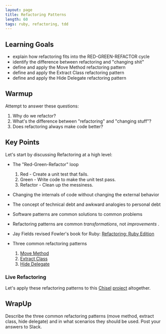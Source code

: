 ```yaml
---
layout: page
title: Refactoring Patterns
length: 60
tags: ruby, refactoring, tdd
---
```


## Learning Goals

*   explain how refactoring fits into the RED-GREEN-REFACTOR cycle
*   identify the difference between refactoring and "changing shit"
*   define and apply the Move Method refactoring pattern
*   define and apply the Extract Class refactoring pattern
*   define and apply the Hide Delegate refactoring pattern

## Warmup

Attempt to answer these questions:

1.  Why do we refactor?
2.  What's the difference between "refactoring" and "changing stuff"?
3.  Does refactoring always make code better?

## Key Points

Let's start by discussing Refactoring at a high level:

*   The "Red-Green-Refactor" loop

    1.  Red - Create a unit test that fails.
    2.  Green - Write code to make the unit test pass.
    3.  Refactor - Clean up the messiness.


*   Changing the internals of code without changing the external behavior
*   The concept of technical debt and awkward analogies to personal debt
*   Software patterns are common solutions to common problems
*   Refactoring patterns are common *transformations*, not *improvements*  .
*   Jay Fields revised Fowler's book for Ruby:
[Refactoring: Ruby Edition](http://www.amazon.com/Refactoring-Edition-Addison-Wesley-Professional-Series/dp/0321984137)
*   Three common refactoring patterns

    1.  [Move Method](refactoring_patterns_1)
    2.  [Extract Class](refactoring_patterns_2)
    3.  [Hide Delegate](refactoring_patterns_3)

### Live Refactoring  
Let's apply these refactoring patterns to this [Chisel](https://github.com/turingschool/curriculum/blob/master/source/projects/chisel.markdown) [project](https://github.com/AliSchlereth/chisel) altogether. 

## WrapUp  
Describe the three common refactoring patterns (move method, extract class, hide delegate) and in what scenarios they should be used. Post your answers to Slack.  



